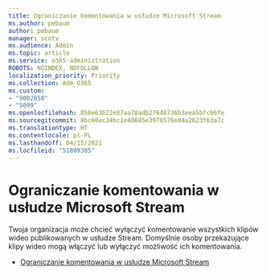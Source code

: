 ```yaml
---
title: Ograniczanie komentowania w usłudze Microsoft Stream
ms.author: pebaum
author: pebaum
manager: scotv
ms.audience: Admin
ms.topic: article
ms.service: o365-administration
ROBOTS: NOINDEX, NOFOLLOW
localization_priority: Priority
ms.collection: Adm_O365
ms.custom:
- "9002650"
- "5099"
ms.openlocfilehash: 850e63b22e87aa78adb27648736b3eea5bfcb6fe
ms.sourcegitcommit: 8bc60ec34bc1e40685e3976576e04a2623f63a7c
ms.translationtype: HT
ms.contentlocale: pl-PL
ms.lasthandoff: 04/15/2021
ms.locfileid: "51809305"
---
```

# <a name="restrict-commenting-in-microsoft-stream"></a>Ograniczanie komentowania w usłudze Microsoft Stream

Twoja organizacja może chcieć wyłączyć komentowanie wszystkich klipów wideo publikowanych w usłudze Stream. Domyślnie osoby przekazujące klipy wideo mogą włączyć lub wyłączyć możliwość ich komentowania.

- [Ograniczanie komentowania w usłudze Microsoft Stream](https://docs.microsoft.com/stream/portal-disable-comments)
